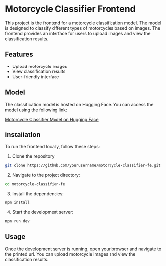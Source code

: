# Motorcycle Classifier Frontend

This project is the frontend for a motorcycle classification model. The model is designed to classify different types of motorcycles based on images. The frontend provides an interface for users to upload images and view the classification results.

## Features

- Upload motorcycle images
- View classification results
- User-friendly interface

## Model

The classification model is hosted on Hugging Face. You can access the model using the following link:

[Motorcycle Classifier Model on Hugging Face](https://huggingface.co/spaces/Yoxxx/motorcycle-classifier)

## Installation

To run the frontend locally, follow these steps:

1. Clone the repository:
  ```bash
  git clone https://github.com/yourusername/motorcycle-classifier-fe.git
  ```
2. Navigate to the project directory:
  ```bash
  cd motorcycle-classifier-fe
  ```
3. Install the dependencies:
  ```bash
  npm install
  ```
4. Start the development server:
  ```bash
  npm run dev
  ```

## Usage

Once the development server is running, open your browser and navigate to the printed url. You can upload motorcycle images and view the classification results.